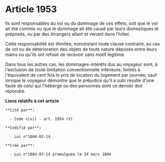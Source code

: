 # Article 1953

Ils sont responsables du vol ou du dommage de ces effets, soit que le vol ait été commis ou que le dommage ait été causé par
leurs domestiques et préposés, ou par des étrangers allant et venant dans l'hôtel.

Cette responsabilité est illimitée, nonobstant toute clause contraire, au cas de vol ou de détérioration des objets de toute
nature déposés entre leurs mains ou qu'ils ont refusé de recevoir sans motif légitime.

Dans tous les autres cas, les dommages-intérêts dus au voyageur sont, à l'exclusion de toute limitation conventionnelle
inférieure, limités à l'équivalent de cent fois le prix de location du logement par journée, sauf lorsque le voyageur
démontre que le préjudice qu'il a subi résulte d'une faute de celui qui l'héberge ou des personnes dont ce dernier doit
répondre.

**Liens relatifs à cet article**

	**Cité par**:

	  - Code civil - art. 1954 (V)

	**Codifié par**:

	  - Loi n°1804-03-14

	**Créé par**:

	  - Loi n°1804-03-14 promulguée le 24 mars 1804
